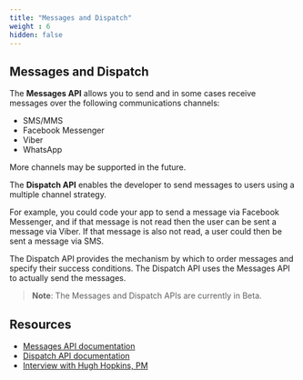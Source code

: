 ```yaml
---
title: "Messages and Dispatch"
weight : 6
hidden: false
---
```


## Messages and Dispatch

The **Messages API** allows you to send and in some cases receive messages over the following communications channels:

* SMS/MMS
* Facebook Messenger
* Viber
* WhatsApp

More channels may be supported in the future.

The **Dispatch API** enables the developer to send messages to users using a multiple channel strategy.

For example, you could code your app to send a message via Facebook Messenger, and if that message is not read then the user can be sent a message via Viber. If that message is also not read, a user could then be sent a message via SMS.

The Dispatch API provides the mechanism by which to order messages and specify their success conditions. The Dispatch API uses the Messages API to actually send the messages.


> **Note**: The Messages and Dispatch APIs are currently in Beta.

## Resources

* [Messages API documentation](https://developer.nexmo.com/messages/overview)
* [Dispatch API documentation](https://developer.nexmo.com/dispatch/overview)
* [Interview with Hugh Hopkins, PM](https://www.vonage.com/resources/articles/simplifying-messaging-introducing-nexmo-messages-api-dispatch-api-beta/)